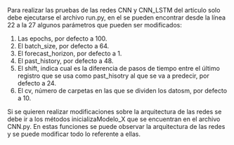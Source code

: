 Para realizar las pruebas de las redes CNN y CNN_LSTM del artículo solo debe ejecutarse el archivo run.py, 
en el se pueden encontrar desde la línea 22 a la 27 algunos parámetros que pueden ser modificados:
  
  1. Las epochs, por defecto a 100.
  2. El batch_size, por defecto a 64.
  3. El forecast_horizon, por defecto a 1.
  4. El past_history, por defecto a 48.
  5. El shift, indica cual es la diferencia de pasos de tiempo entre el último registro que se usa 
  como past_hisotry al que se va a predecir, por defecto a 24.
  6. El cv, número de carpetas en las que se dividen los datosm, por defecto a 10.

Si se quieren realizar modificaciones sobre la arquitectura de las redes se debe ir a los métodos 
inicializaModelo_X que se encuentran en el archivo CNN.py. En estas funciones se puede observar la
arquitectura de las redes y se puede modificar todo lo referente a ellas.
